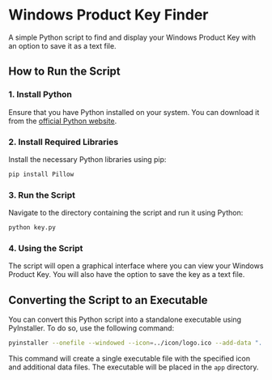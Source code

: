 
# Windows Product Key Finder

A simple Python script to find and display your Windows Product Key with an option to save it as a text file.

## How to Run the Script

### 1. Install Python
Ensure that you have Python installed on your system. You can download it from the [official Python website](https://www.python.org/downloads/).

### 2. Install Required Libraries
Install the necessary Python libraries using pip:

```bash
pip install Pillow
```

### 3. Run the Script
Navigate to the directory containing the script and run it using Python:

```bash
python key.py
```

### 4. Using the Script
The script will open a graphical interface where you can view your Windows Product Key. You will also have the option to save the key as a text file.

## Converting the Script to an Executable

You can convert this Python script into a standalone executable using PyInstaller. To do so, use the following command:

```bash
pyinstaller --onefile --windowed --icon=../icon/logo.ico --add-data "../icon/logo.ico;icon" --add-data "../icon/background.png;icon" --distpath "app" --workpath "app/build" --specpath "app" source/key.py
```

This command will create a single executable file with the specified icon and additional data files. The executable will be placed in the `app` directory.
